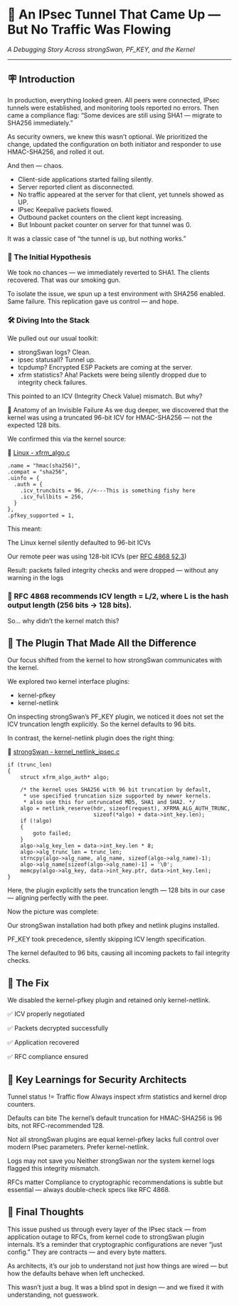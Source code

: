 # 🧠 An IPsec Tunnel That Came Up — But No Traffic Was Flowing
_A Debugging Story Across strongSwan, PF_KEY, and the Kernel_

---

## 🪧 Introduction
In production, everything looked green. All peers were connected, IPsec tunnels were established, and monitoring tools reported no errors.
Then came a compliance flag: “Some devices are still using SHA1 — migrate to SHA256 immediately.”

As security owners, we knew this wasn’t optional. We prioritized the change, updated the configuration on both initiator and responder to use HMAC-SHA256, and rolled it out.

And then — chaos.

* Client-side applications started failing silently.
* Server reported client as disconnected.
* No traffic appeared at the server for that client, yet tunnels showed as UP.
* IPsec Keepalive packets flowed.
* Outbound packet counters on the client kept increasing.
* But Inbount packet counter on server for that tunnel was 0.

It was a classic case of “the tunnel is up, but nothing works.”


### 🧪 The Initial Hypothesis
We took no chances — we immediately reverted to SHA1. The clients recovered. That was our smoking gun.

To isolate the issue, we spun up a test environment with SHA256 enabled.
Same failure. This replication gave us control — and hope.

### 🛠️ Diving Into the Stack
We pulled out our usual toolkit:

- strongSwan logs? Clean.
- ipsec statusall? Tunnel up.
- tcpdump? Encrypted ESP Packets are coming at the server.
- xfrm statistics? Aha!
Packets were being silently dropped due to integrity check failures.

This pointed to an ICV (Integrity Check Value) mismatch. But why?

🧬 Anatomy of an Invisible Failure
As we dug deeper, we discovered that the kernel was using a truncated 96-bit ICV for HMAC-SHA256 — not the expected 128 bits.

We confirmed this via the kernel source:

📂 [Linux - xfrm_algo.c](https://github.com/torvalds/linux/blob/master/net/xfrm/xfrm_algo.c#L235)
```
.name = "hmac(sha256)",
.compat = "sha256",
.uinfo = {
  .auth = {
    .icv_truncbits = 96, //<---This is something fishy here
    .icv_fullbits = 256,
  }
},
.pfkey_supported = 1,
```
This meant:

The Linux kernel silently defaulted to 96-bit ICVs

Our remote peer was using 128-bit ICVs (per [RFC 4868 §2.3](https://www.rfc-editor.org/rfc/rfc4868#section-2.3))

Result: packets failed integrity checks and were dropped — without any warning in the logs

### 📌 RFC 4868 recommends ICV length = L/2, where L is the hash output length (256 bits → 128 bits).

So… why didn’t the kernel match this?

## 🧩 The Plugin That Made All the Difference
Our focus shifted from the kernel to how strongSwan communicates with the kernel.

We explored two kernel interface plugins:

- kernel-pfkey
- kernel-netlink

On inspecting strongSwan’s PF_KEY plugin, we noticed it does not set the ICV truncation length explicitly.
So the kernel defaults to 96 bits.

In contrast, the kernel-netlink plugin does the right thing:

📂 [strongSwan - kernel_netlink_ipsec.c](https://github.com/strongswan/strongswan/blob/master/src/libcharon/plugins/kernel_netlink/kernel_netlink_ipsec.c#L2008C1-L2026C4)
```
if (trunc_len)
{
	struct xfrm_algo_auth* algo;

	/* the kernel uses SHA256 with 96 bit truncation by default,
	 * use specified truncation size supported by newer kernels.
	 * also use this for untruncated MD5, SHA1 and SHA2. */
	algo = netlink_reserve(hdr, sizeof(request), XFRMA_ALG_AUTH_TRUNC,
						   sizeof(*algo) + data->int_key.len);
	if (!algo)
	{
		goto failed;
	}
	algo->alg_key_len = data->int_key.len * 8;
	algo->alg_trunc_len = trunc_len;
	strncpy(algo->alg_name, alg_name, sizeof(algo->alg_name)-1);
	algo->alg_name[sizeof(algo->alg_name)-1] = '\0';
	memcpy(algo->alg_key, data->int_key.ptr, data->int_key.len);
}
```

Here, the plugin explicitly sets the truncation length — 128 bits in our case — aligning perfectly with the peer.

Now the picture was complete:

Our strongSwan installation had both pfkey and netlink plugins installed.

PF_KEY took precedence, silently skipping ICV length specification.

The kernel defaulted to 96 bits, causing all incoming packets to fail integrity checks.

## 🧹 The Fix
We disabled the kernel-pfkey plugin and retained only kernel-netlink.

✅ ICV properly negotiated

✅ Packets decrypted successfully

✅ Application recovered

✅ RFC compliance ensured

## 🎯 Key Learnings for Security Architects
Tunnel status != Traffic flow
Always inspect xfrm statistics and kernel drop counters.

Defaults can bite
The kernel’s default truncation for HMAC-SHA256 is 96 bits, not RFC-recommended 128.

Not all strongSwan plugins are equal
kernel-pfkey lacks full control over modern IPsec parameters. Prefer kernel-netlink.

Logs may not save you
Neither strongSwan nor the system kernel logs flagged this integrity mismatch.

RFCs matter
Compliance to cryptographic recommendations is subtle but essential — always double-check specs like RFC 4868.

## 🧠 Final Thoughts
This issue pushed us through every layer of the IPsec stack — from application outage to RFCs, from kernel code to strongSwan plugin internals.
It’s a reminder that cryptographic configurations are never “just config.” They are contracts — and every byte matters.

As architects, it’s our job to understand not just how things are wired — but how the defaults behave when left unchecked.

This wasn’t just a bug.
It was a blind spot in design — and we fixed it with understanding, not guesswork.
